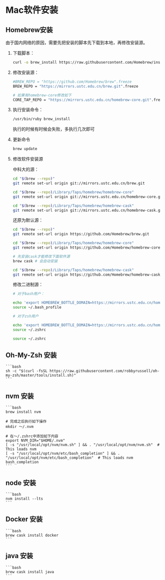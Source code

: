 # Mac软件安装

## Homebrew安装

由于国内网络的原因，需要先把安装的脚本先下载到本地，再修改安装源。

1. 下载脚本：

    ```bash
    curl -o brew_install https://raw.githubusercontent.com/Homebrew/install/master/install
    ```
1. 修改安装源：

    ```bash
    #BREW_REPO = "https://github.com/Homebrew/brew".freeze
    BREW_REPO = "https://mirrors.ustc.edu.cn/brew.git".freeze

    # 如果有homebrew-core修改如下
    CORE_TAP_REPO = "https://mirrors.ustc.edu.cn/homebrew-core.git".freeze
    ```
1. 执行安装命令：

    ```bash
    /usr/bin/ruby brew_install
    ```
    执行的时候有时候会失败，多执行几次即可

1. 更新命令

    ```bash
    brew update
    ```
1. 修改软件安装源

    中科大的源：

    ```bash
    cd "$(brew --repo)"
    git remote set-url origin git://mirrors.ustc.edu.cn/brew.git

    cd "$(brew --repo)/Library/Taps/homebrew/homebrew-core"
    git remote set-url origin git://mirrors.ustc.edu.cn/homebrew-core.git

    cd "$(brew --repo)/Library/Taps/homebrew/homebrew-cask"
    git remote set-url origin git://mirrors.ustc.edu.cn/homebrew-cask.git
    ```

    还原为默认源：

    ```bash
    cd "$(brew --repo)"
    git remote set-url origin https://github.com/Homebrew/brew.git

    cd "$(brew --repo)/Library/Taps/homebrew/homebrew-core"
    git remote set-url origin https://github.com/Homebrew/homebrew-core.git

    # 先安装cask才能修改下面软件源
    brew cask # 会自动安装

    cd "$(brew --repo)/Library/Taps/homebrew/homebrew-cask"
    git remote set-url origin https://github.com/Homebrew/homebrew-cask.git
    ```

    修改二进制源：

    ```bash
    # 对于bash用户：

    echo 'export HOMEBREW_BOTTLE_DOMAIN=https://mirrors.ustc.edu.cn/homebrew-bottles' >> ~/.bash_profile
    source ~/.bash_profile

    # 对于zsh用户

    echo 'export HOMEBREW_BOTTLE_DOMAIN=https://mirrors.ustc.edu.cn/homebrew-bottles' >> ~/.zshrc
    source ~/.zshrc

    source ~/.zshrc
    ```
## Oh-My-Zsh 安装

    ```bash
    sh -c "$(curl -fsSL https://raw.githubusercontent.com/robbyrussell/oh-my-zsh/master/tools/install.sh)"
    ```
## nvm 安装

    ```bash
    brew install nvm

    # 完成之后执行如下操作
    mkdir ～/.nvm

    # 在～/.zshrc中添加如下内容
    export NVM_DIR="$HOME/.nvm"
    [ -s "/usr/local/opt/nvm/nvm.sh" ] && . "/usr/local/opt/nvm/nvm.sh"  # This loads nvm
    [ -s "/usr/local/opt/nvm/etc/bash_completion" ] && . "/usr/local/opt/nvm/etc/bash_completion"  # This loads nvm bash_completion
    ```
## node 安装

    ```bash
    nvm install --lts
    ```

## Docker 安装

    ```bash
    brew cask install docker
    ```

## java 安装

    ```bash
    brew cask install java
    ```